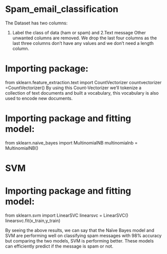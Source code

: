 # Spam_email_classification
The Dataset has two columns:
1. Label the class of data (ham or spam) and
2.Text message
Other unwanted columns are removed.
We drop the last four columns as the last three columns don’t have any values and we don’t need a length column.
# Importing package:
from sklearn.feature_extraction.text import CountVectorizer
countvectorizer =CountVectorizer()
By using this Count-Vectorizer we’ll tokenize a collection of text documents and built a vocabulary, this vocabulary is also used to encode new documents.
# Importing package and fitting model:
from sklearn.naive_bayes import MultinomialNB
multinomialnb = MultinomialNB()
# SVM
# Importing package and fitting model:
from sklearn.svm import LinearSVC
linearsvc = LinearSVC()
linearsvc.fit(x_train,y_train)

By seeing the above results, we can say that the Naïve Bayes model and SVM are performing well on classifying spam messages with 98% accuracy but comparing the two models, SVM is performing better. These models can efficiently predict if the message is spam or not.

